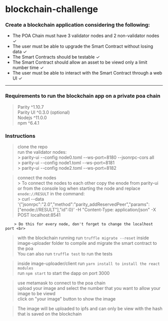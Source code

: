 # blockchain-challenge

### Create a blockchain application considering the following:

<ul>
    <li>The POA Chain must have 3 validator nodes and 2 non-validator nodes ✓ </li> 
    <li> The user must be able to upgrade the Smart Contract 
    without losing data ✓ </li>
    <li> The Smart Contracts should be testable ✓ </li>
    <li> The Smart Contract should allow an asset to be viewd only a limit number time ✓ </li> 
    <li> The user must be able to interact with the Smart Contract through 
    a web UI ✓ </li>
</ul>

<hr>

### Requirements to run the blockchain app on a private poa chain

> Parity    ^1.10.7 <br>
> Parity UI ^0.3.0 (optional) <br>
> Nodejs    ^11.0.0 <br>
> npm       ^6.4.1 <br>

### Instructions

> clone the repo <br>
> run the validator nodes: <br>
    > parity-ui --config node0.toml --ws-port=8180 --jsonrpc-cors all <br>
    > parity-ui --config node1.toml --ws-port=8181 <br>
    > parity-ui --config node2.toml --ws-port=8182 <br>

> connect the nodes <br>
    > To connect the nodes to each other copy the enode from parity-ui or from the console log when starting the node and replace `enode://RESULT` in the command: <br>
        > curl --data '{"jsonrpc":"2.0","method":"parity_addReservedPeer","params":["enode://RESULT"],"id":0}' -H "Content-Type: application/json" -X POST localhost:8541 <br>

        > Do this for every node, don't forget to change the localhost port <br>

> with the blockchain running run `truffle migrate --reset` inside image-uploader folder to compile and migrate the smart contract to the poa <br>
> You can also run `truffle test` to run the tests <br>

> inside image-uploader/client run `yarn install to install the react modules` <br>
> run `npm start` to start the dapp on port 3000 <br>

> use metamask to connect to the poa chain <br>
> upload your image and select the number that you want to allow your image to be viewd <br>
> click on "your image" button to show the image <br>

> The image will be uploaded to ipfs and can only be view with the hash that is saved on the blockchain <br>